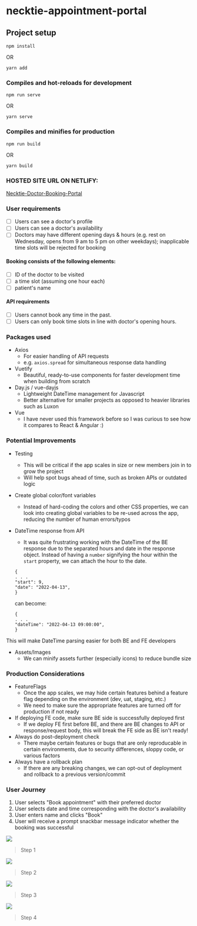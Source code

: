 # necktie-appointment-portal

## Project setup

```
npm install
```

OR

```
yarn add
```

### Compiles and hot-reloads for development

```
npm run serve
```

OR

```
yarn serve
```

### Compiles and minifies for production

```
npm run build
```

OR

```
yarn build
```

### HOSTED SITE URL ON NETLIFY:

[Necktie-Doctor-Booking-Portal](https://necktie-doctor-booking-portal.netlify.app/)

### User requirements

- [ ] Users can see a doctor's profile
- [ ] Users can see a doctor's availability
- [ ] Doctors may have different opening days & hours (e.g. rest on Wednesday, opens from 9 am to 5 pm on other weekdays); inapplicable time slots will be rejected for booking

#### Booking consists of the following elements:

- [ ] ID of the doctor to be visited
- [ ] a time slot (assuming one hour each)
- [ ] patient's name

#### API requirements

- [ ] Users cannot book any time in the past.
- [ ] Users can only book time slots in line with doctor's opening hours.

### Packages used

- Axios
  - For easier handling of API requests
  - e.g. `axios.spread` for simultaneous response data handling
- Vuetify
  - Beautiful, ready-to-use components for faster development time when building from scratch
- Day.js / vue-dayjs
  - Lightweight DateTime management for Javascript
  - Better alternative for smaller projects as opposed to heavier libraries such as Luxon
- Vue
  - I have never used this framework before so I was curious to see how it compares to React & Angular :)

### Potential Improvements

- Testing
  - This will be critical if the app scales in size or new members join in to grow the project
  - Will help spot bugs ahead of time, such as broken APIs or outdated logic
- Create global color/font variables
  - Instead of hard-coding the colors and other CSS properties, we can look into creating global variables to be re-used across the app, reducing the number of human errors/typos
- DateTime response from API

  - It was quite frustrating working with the DateTime of the BE response due to the separated hours and date in the response object. Instead of having a `number` signifying the hour within the `start` property, we can attach the hour to the date.

  ```
  {
  . . .
  "start": 9,
  "date": "2022-04-13",
  }

  ```

  can become:

  ```
  {
  . . .
  "dateTime": "2022-04-13 09:00:00",
  }

  ```

This will make DateTime parsing easier for both BE and FE developers

- Assets/Images
  - We can minify assets further (especially icons) to reduce bundle size

### Production Considerations

- FeatureFlags
  - Once the app scales, we may hide certain features behind a feature flag depending on the environment (dev, uat, staging, etc.)
  - We need to make sure the appropriate features are turned off for production if not ready
- If deploying FE code, make sure BE side is successfully deployed first
  - If we deploy FE first before BE, and there are BE changes to API or response/request body, this will break the FE side as BE isn't ready!
- Always do post-deployment check
  - There maybe certain features or bugs that are only reproducable in certain environments, due to security differences, sloppy code, or various factors
- Always have a rollback plan
  - If there are any breaking changes, we can opt-out of deployment and rollback to a previous version/commit

### User Journey

1. User selects "Book appointment" with their preferred doctor
2. User selects date and time corresponding with the doctor's availability
3. User enters name and clicks "Book"
4. User will receive a prompt snackbar message indicator whether the booking was successful

[![](https://gitlab.com/peterkwkwan/necktie-doctor-booking-portal/-/raw/master/src/assets/readme/step-1.png)](https://gitlab.com/peterkwkwan/necktie-doctor-booking-portal/-/raw/master/src/assets/readme/step-1.png 'Step 1')

> Step 1

[![](https://gitlab.com/peterkwkwan/necktie-doctor-booking-portal/-/raw/master/src/assets/readme/step-2.png)](https://gitlab.com/peterkwkwan/necktie-doctor-booking-portal/-/raw/master/src/assets/readme/step-2.png 'Step 2')

> Step 2

[![](https://gitlab.com/peterkwkwan/necktie-doctor-booking-portal/-/raw/master/src/assets/readme/step-3.png)](https://gitlab.com/peterkwkwan/necktie-doctor-booking-portal/-/raw/master/src/assets/readme/step-3.png 'Step 3')

> Step 3

[![](https://gitlab.com/peterkwkwan/necktie-doctor-booking-portal/-/raw/master/src/assets/readme/step-4.png)](https://gitlab.com/peterkwkwan/necktie-doctor-booking-portal/-/raw/master/src/assets/readme/step-4.png 'Step 4')

> Step 4

```

```
